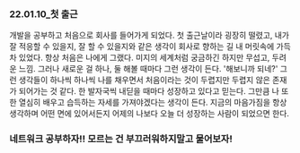 ### 22.01.10_첫 출근
개발을 공부하고 처음으로 회사를 들어가게 되었다. 첫 출근날이라 굉장히 떨렸고, 내가 잘 적응할 수 있을지, 잘 할 수 있을지와 같은 생각이 회사로 향하는 길 내 머릿속에 가득 차 있었다.
항상 처음은 나에게 그랬다. 미지의 세계처럼 궁금하긴 하지만 무섭고, 두려운 느낌. 그러나 새로운 걸 하나, 둘 해볼 때마다 그런 생각이 든다. '해보니까 되네?' 그런 생각들이 하나씩 하나씩 나를 
채우면서 처음이라는 것이 두렵지만 두렵지 않은 존재가 되어가는 것 같다. 한 발자국씩 내딛을 때마다 성장하고 있다고 믿는다. 그만큼 나 또한 열심히 배우고 습득하는 자세를 가져야겠다는 생각이 든다.
지금의 마음가짐을 항상 생각하며 어떤 면에 있어서든지 어제의 나보다 오늘 더 성장하는 사람이 되었으면 한다.
### 네트워크 공부하자!! 모르는 건 부끄러워하지말고 물어보자!
